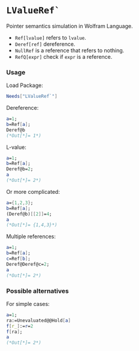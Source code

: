 # ``LValueRef` ``

Pointer semantics simulation in Wolfram Language.

* `Ref[lvalue]` refers to `lvalue`.
* `Deref[ref]` dereference.
* `NullRef` is a reference that refers to nothing.
* `RefQ[expr]` check if `expr` is a reference.

### Usage

Load Package:

```mathematica
Needs["LValueRef`"]
```

Dereference:

```mathematica
a=1;
b=Ref[a];
Deref@b
(*Out[*]= 1*)
```

L-value:

```mathematica
a=1;
b=Ref[a];
Deref@b=2;
a
(*Out[*]= 2*)
```

Or more complicated:

```mathematica
a={1,2,3};
b=Ref[a];
(Deref@b)[[2]]=4;
a
(*Out[*]= {1,4,3}*)
```

Multiple references:

```mathematica
a=1;
b=Ref[a];
c=Ref[b];
Deref@Deref@c=2;
a
(*Out[*]= 2*)
```

### Possible alternatives

For simple cases:

```mathematica
a=1;
ra:=Unevaluated@@Hold[a]
f[r_]:=r=2
f[ra];
a
(*Out[*]= 2*)
```
